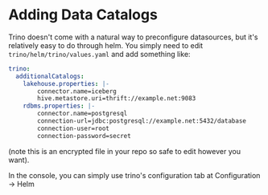 # Adding Data Catalogs

Trino doesn't come with a natural way to preconfigure datasources, but it's relatively easy to do through helm.  You simply need to edit `trino/helm/trino/values.yaml` and add something like:

```yaml
trino:
  additionalCatalogs:
    lakehouse.properties: |-
        connector.name=iceberg
        hive.metastore.uri=thrift://example.net:9083
    rdbms.properties: |-
        connector.name=postgresql
        connection-url=jdbc:postgresql://example.net:5432/database
        connection-user=root
        connection-password=secret
```

(note this is an encrypted file in your repo so safe to edit however you want).

In the console, you can simply use trino's configuration tab at Configuration -> Helm

